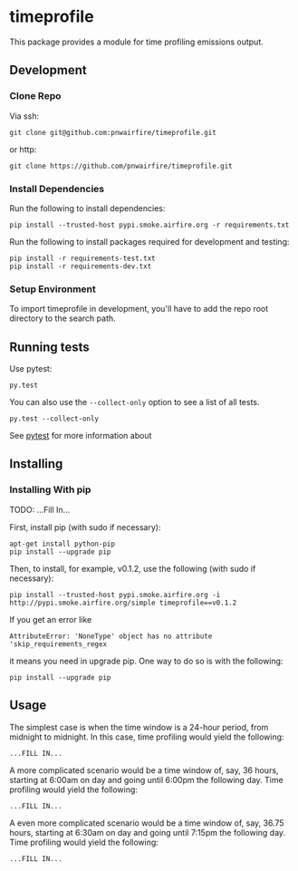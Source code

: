 # timeprofile

This package provides a module for time profiling emissions output.

## Development

### Clone Repo

Via ssh:

    git clone git@github.com:pnwairfire/timeprofile.git

or http:

    git clone https://github.com/pnwairfire/timeprofile.git

### Install Dependencies

Run the following to install dependencies:

    pip install --trusted-host pypi.smoke.airfire.org -r requirements.txt

Run the following to install packages required for development and testing:

    pip install -r requirements-test.txt
    pip install -r requirements-dev.txt

### Setup Environment

To import timeprofile in development, you'll have to add the repo root directory
to the search path.

## Running tests

Use pytest:

    py.test

You can also use the ```--collect-only``` option to see a list of all tests.

    py.test --collect-only

See [pytest](http://pytest.org/latest/getting-started.html#getstarted) for more information about

## Installing

### Installing With pip

TODO: ...Fill In...

First, install pip (with sudo if necessary):

    apt-get install python-pip
    pip install --upgrade pip

Then, to install, for example, v0.1.2, use the following (with sudo if necessary):

    pip install --trusted-host pypi.smoke.airfire.org -i http://pypi.smoke.airfire.org/simple timeprofile==v0.1.2

If you get an error like

    AttributeError: 'NoneType' object has no attribute 'skip_requirements_regex

it means you need in upgrade pip.  One way to do so is with the following:

    pip install --upgrade pip

## Usage

The simplest case is when the time window is a 24-hour period,
from midnight to midnight.  In this case, time profiling would yield the
following:

    ...FILL IN...

A more complicated scenario would be a time window of, say, 36 hours, starting at 6:00am on day and going until 6:00pm the following day.  Time profiling would yield the following:

    ...FILL IN...

A even more complicated scenario would be a time window of, say, 36.75 hours, starting at 6:30am on day and going until 7:15pm the following day.  Time profiling would yield the following:

    ...FILL IN...
